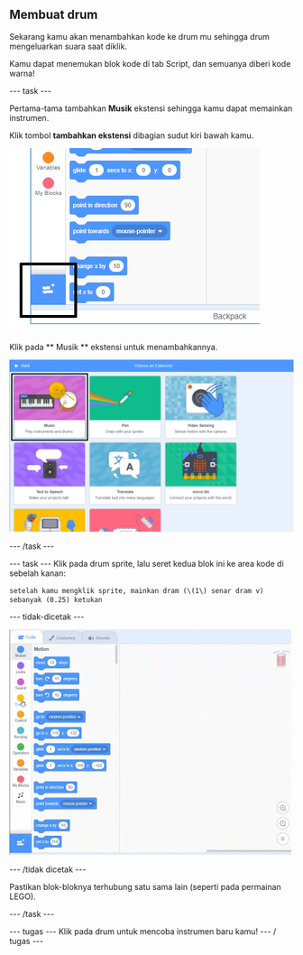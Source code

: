 ## Membuat drum

Sekarang kamu akan menambahkan kode ke drum mu sehingga drum mengeluarkan suara saat diklik.

Kamu dapat menemukan blok kode di tab Script, dan semuanya diberi kode warna!

\--- task \---

Pertama-tama tambahkan **Musik** ekstensi sehingga kamu dapat memainkan instrumen.

Klik tombol **tambahkan ekstensi** dibagian sudut kiri bawah kamu.

![tambahkan tombol ekstensi yang disorot](images/add-extension-annotated.png)

Klik pada ** Musik ** ekstensi untuk menambahkannya.

![ekstensi music yang disorot](images/click-music-annotated.png)

\--- /task \---

\--- task \--- Klik pada drum sprite, lalu seret kedua blok ini ke area kode di sebelah kanan:

```blocks3
setelah kamu mengklik sprite, mainkan dram (\(1\) senar dram v) sebanyak (0.25) ketukan
```

\--- tidak-dicetak \---

![tangkapan layar](images/connect-block.gif)

\--- /tidak dicetak \---

Pastikan blok-bloknya terhubung satu sama lain (seperti pada permainan LEGO).

\--- /task \---

\--- tugas \--- Klik pada drum untuk mencoba instrumen baru kamu! \--- / tugas \---